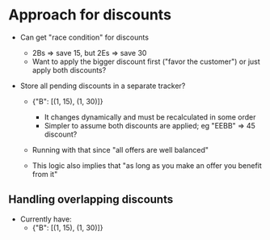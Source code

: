 # Approach for discounts

- Can get "race condition" for discounts

  - 2Bs => save 15, but 2Es => save 30
  - Want to apply the bigger discount first ("favor the customer") or just apply both discounts?

- Store all pending discounts in a separate tracker?

  - {"B": [(1, 15), (1, 30)]}

    - It changes dynamically and must be recalculated in some order
    - Simpler to assume both discounts are applied; eg "EEBB" => 45 discount?

  - Running with that since "all offers are well balanced"
  - This logic also implies that "as long as you make an offer you benefit from it"

## Handling overlapping discounts

- Currently have:
  - {"B": [(1, 15), (1, 30)]}
